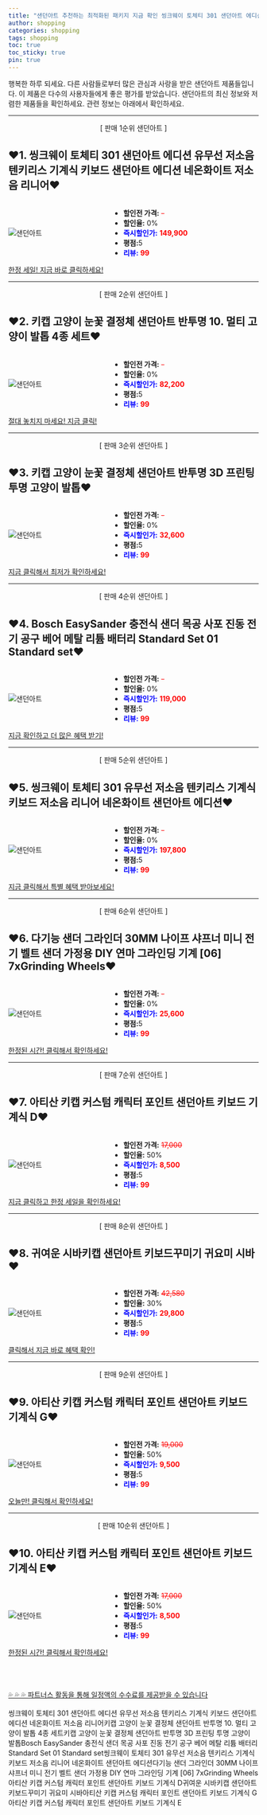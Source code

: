 ```yaml
---
title: "샌던아트 추천하는 최적화된 패키지 지금 확인 씽크웨이 토체티 301 샌던아트 에디션"
author: shopping
categories: shopping
tags: shopping
toc: true
toc_sticky: true
pin: true
---
```

행복한 하루 되세요. 다른 사람들로부터 많은 관심과 사랑을 받은 샌던아트 제품들입니다. 이 제품은 다수의 사용자들에게 좋은 평가를 받았습니다. 샌던아트의 최신 정보와 저렴한 제품들을 확인하세요. 관련 정보는 아래에서 확인하세요.

---
<p class="toplist" style="margin: 0 auto; display: block; width: fit-content;">[ 판매 1순위 샌던아트 ]</p>

<h2><strong>❤️1. 씽크웨이 토체티 301 샌던아트 에디션 유무선 저소음 텐키리스 기계식 키보드 샌던아트 에디션 네온화이트 저소음 리니어❤️</strong></h2>

<div style="display: flex; align-items: center;">
    <div style="flex: 0.4;">
        <img src="https://thumbnail10.coupangcdn.com/thumbnails/remote/230x230ex/image/retail/images/757776881658710-ea3325a8-4ecc-4f36-a306-1fd14ea017e1.jpg" alt="샌던아트" style="max-width: 100%;">
    </div>
    <div style="flex: 0.6; margin-left: 10px;">
        <ul>
            <li><strong>할인전 가격:</strong> <del style="color: red;">-</del></li>
            <li><strong>할인율:</strong> 0%</li>
            <li><span style='color:blue'><strong>즉시할인가:</strong></span> <span style='color:red'><strong>149,900</strong></span></li>
            <li><strong>평점:</strong>5</li>
            <li><span style='color:blue'><strong>리뷰:</strong></span> <span style='color:red'><strong>99</strong></span></li>
        </ul>
    </div>
</div>
<div class="center">
    <a href="https://William4Davisa.github.io?lptag=AF9450613&subid=githubio&pageKey=8187476466&traceid=V0-153&itemId=23416794067&vendorItemId=90443840324" class="myButton">
        한정 세일! 지금 바로 클릭하세요!
    </a>
</div>


---
<p class="toplist" style="margin: 0 auto; display: block; width: fit-content;">[ 판매 2순위 샌던아트 ]</p>

<h2><strong>❤️2. 키캡 고양이 눈꽃 결정체 샌던아트 반투명 10. 멀티 고양이 발톱 4종 세트❤️</strong></h2>

<div style="display: flex; align-items: center;">
    <div style="flex: 0.4;">
        <img src="https://thumbnail6.coupangcdn.com/thumbnails/remote/230x230ex/image/vendor_inventory/6971/8b0cb18192f8f6cbb32048cd91f8c9950d8c0e88b80a6f5c80251840ce46.jpg" alt="샌던아트" style="max-width: 100%;">
    </div>
    <div style="flex: 0.6; margin-left: 10px;">
        <ul>
            <li><strong>할인전 가격:</strong> <del style="color: red;">-</del></li>
            <li><strong>할인율:</strong> 0%</li>
            <li><span style='color:blue'><strong>즉시할인가:</strong></span> <span style='color:red'><strong>82,200</strong></span></li>
            <li><strong>평점:</strong>5</li>
            <li><span style='color:blue'><strong>리뷰:</strong></span> <span style='color:red'><strong>99</strong></span></li>
        </ul>
    </div>
</div>
<div class="center">
    <a href="https://William4Davisa.github.io?lptag=AF9450613&subid=githubio&pageKey=7646776750&traceid=V0-153&itemId=20334910731&vendorItemId=87419933726" class="myButton">
        절대 놓치지 마세요! 지금 클릭!
    </a>
</div>


---
<p class="toplist" style="margin: 0 auto; display: block; width: fit-content;">[ 판매 3순위 샌던아트 ]</p>

<h2><strong>❤️3. 키캡 고양이 눈꽃 결정체 샌던아트 반투명 3D 프린팅 투명 고양이 발톱❤️</strong></h2>

<div style="display: flex; align-items: center;">
    <div style="flex: 0.4;">
        <img src="https://thumbnail6.coupangcdn.com/thumbnails/remote/230x230ex/image/vendor_inventory/6971/8b0cb18192f8f6cbb32048cd91f8c9950d8c0e88b80a6f5c80251840ce46.jpg" alt="샌던아트" style="max-width: 100%;">
    </div>
    <div style="flex: 0.6; margin-left: 10px;">
        <ul>
            <li><strong>할인전 가격:</strong> <del style="color: red;">-</del></li>
            <li><strong>할인율:</strong> 0%</li>
            <li><span style='color:blue'><strong>즉시할인가:</strong></span> <span style='color:red'><strong>32,600</strong></span></li>
            <li><strong>평점:</strong>5</li>
            <li><span style='color:blue'><strong>리뷰:</strong></span> <span style='color:red'><strong>99</strong></span></li>
        </ul>
    </div>
</div>
<div class="center">
    <a href="https://William4Davisa.github.io?lptag=AF9450613&subid=githubio&pageKey=7413932985&traceid=V0-153&itemId=19216207964&vendorItemId=87419934024" class="myButton">
        지금 클릭해서 최저가 확인하세요!
    </a>
</div>


---
<p class="toplist" style="margin: 0 auto; display: block; width: fit-content;">[ 판매 4순위 샌던아트 ]</p>

<h2><strong>❤️4. Bosch EasySander 충전식 샌더 목공 사포 진동 전기 공구 베어 메탈 리튬 배터리 Standard Set 01 Standard set❤️</strong></h2>

<div style="display: flex; align-items: center;">
    <div style="flex: 0.4;">
        <img src="https://thumbnail8.coupangcdn.com/thumbnails/remote/230x230ex/image/vendor_inventory/efdd/0446784be7113175c741059ade0bf30bac7e2c1c86a19b3d3c6a1e8a7bc5.jpg" alt="샌던아트" style="max-width: 100%;">
    </div>
    <div style="flex: 0.6; margin-left: 10px;">
        <ul>
            <li><strong>할인전 가격:</strong> <del style="color: red;">-</del></li>
            <li><strong>할인율:</strong> 0%</li>
            <li><span style='color:blue'><strong>즉시할인가:</strong></span> <span style='color:red'><strong>119,000</strong></span></li>
            <li><strong>평점:</strong>5</li>
            <li><span style='color:blue'><strong>리뷰:</strong></span> <span style='color:red'><strong>99</strong></span></li>
        </ul>
    </div>
</div>
<div class="center">
    <a href="https://William4Davisa.github.io?lptag=AF9450613&subid=githubio&pageKey=7401008175&traceid=V0-153&itemId=19156071862&vendorItemId=86637529153" class="myButton">
        지금 확인하고 더 많은 혜택 받기!
    </a>
</div>


---
<p class="toplist" style="margin: 0 auto; display: block; width: fit-content;">[ 판매 5순위 샌던아트 ]</p>

<h2><strong>❤️5. 씽크웨이 토체티 301 유무선 저소음 텐키리스 기계식 키보드 저소음 리니어 네온화이트 샌던아트 에디션❤️</strong></h2>

<div style="display: flex; align-items: center;">
    <div style="flex: 0.4;">
        <img src="https://thumbnail7.coupangcdn.com/thumbnails/remote/230x230ex/image/vendor_inventory/4306/619cd00fd71fdc9b8452e2923d8a30815865015d5d293ae59dac7bc6c63e.png" alt="샌던아트" style="max-width: 100%;">
    </div>
    <div style="flex: 0.6; margin-left: 10px;">
        <ul>
            <li><strong>할인전 가격:</strong> <del style="color: red;">-</del></li>
            <li><strong>할인율:</strong> 0%</li>
            <li><span style='color:blue'><strong>즉시할인가:</strong></span> <span style='color:red'><strong>197,800</strong></span></li>
            <li><strong>평점:</strong>5</li>
            <li><span style='color:blue'><strong>리뷰:</strong></span> <span style='color:red'><strong>99</strong></span></li>
        </ul>
    </div>
</div>
<div class="center">
    <a href="https://William4Davisa.github.io?lptag=AF9450613&subid=githubio&pageKey=8099730485&traceid=V0-153&itemId=22904453939&vendorItemId=89938938118" class="myButton">
        지금 클릭해서 특별 혜택 받아보세요!
    </a>
</div>


---
<p class="toplist" style="margin: 0 auto; display: block; width: fit-content;">[ 판매 6순위 샌던아트 ]</p>

<h2><strong>❤️6. 다기능 샌더 그라인더 30MM 나이프 샤프너 미니 전기 벨트 샌더 가정용 DIY 연마 그라인딩 기계 [06] 7xGrinding Wheels❤️</strong></h2>

<div style="display: flex; align-items: center;">
    <div style="flex: 0.4;">
        <img src="https://thumbnail8.coupangcdn.com/thumbnails/remote/230x230ex/image/vendor_inventory/4ca2/4a3d9b3a6af546295ea9b9a608141edc8cf094bc1775af6471ad248b7c7e.jpg" alt="샌던아트" style="max-width: 100%;">
    </div>
    <div style="flex: 0.6; margin-left: 10px;">
        <ul>
            <li><strong>할인전 가격:</strong> <del style="color: red;">-</del></li>
            <li><strong>할인율:</strong> 0%</li>
            <li><span style='color:blue'><strong>즉시할인가:</strong></span> <span style='color:red'><strong>25,600</strong></span></li>
            <li><strong>평점:</strong>5</li>
            <li><span style='color:blue'><strong>리뷰:</strong></span> <span style='color:red'><strong>99</strong></span></li>
        </ul>
    </div>
</div>
<div class="center">
    <a href="https://William4Davisa.github.io?lptag=AF9450613&subid=githubio&pageKey=7311770510&traceid=V0-153&itemId=18733026103&vendorItemId=86518468771" class="myButton">
        한정된 시간! 클릭해서 확인하세요!
    </a>
</div>


---
<p class="toplist" style="margin: 0 auto; display: block; width: fit-content;">[ 판매 7순위 샌던아트 ]</p>

<h2><strong>❤️7. 아티산 키캡 커스텀 캐릭터 포인트 샌던아트 키보드 기계식 D❤️</strong></h2>

<div style="display: flex; align-items: center;">
    <div style="flex: 0.4;">
        <img src="https://thumbnail10.coupangcdn.com/thumbnails/remote/230x230ex/image/vendor_inventory/71ef/08dccab3a56e6f4dcd553e8403357535b6e315e3c9ff0fcf01eaeabf6608.jpg" alt="샌던아트" style="max-width: 100%;">
    </div>
    <div style="flex: 0.6; margin-left: 10px;">
        <ul>
            <li><strong>할인전 가격:</strong> <del style="color: red;">17,000</del></li>
            <li><strong>할인율:</strong> 50%</li>
            <li><span style='color:blue'><strong>즉시할인가:</strong></span> <span style='color:red'><strong>8,500</strong></span></li>
            <li><strong>평점:</strong>5</li>
            <li><span style='color:blue'><strong>리뷰:</strong></span> <span style='color:red'><strong>99</strong></span></li>
        </ul>
    </div>
</div>
<div class="center">
    <a href="https://William4Davisa.github.io?lptag=AF9450613&subid=githubio&pageKey=7828799831&traceid=V0-153&itemId=21286138677&vendorItemId=88346097290" class="myButton">
        지금 클릭하고 한정 세일을 확인하세요!
    </a>
</div>


---
<p class="toplist" style="margin: 0 auto; display: block; width: fit-content;">[ 판매 8순위 샌던아트 ]</p>

<h2><strong>❤️8. 귀여운 시바키캡 샌던아트 키보드꾸미기 귀요미 시바❤️</strong></h2>

<div style="display: flex; align-items: center;">
    <div style="flex: 0.4;">
        <img src="https://thumbnail7.coupangcdn.com/thumbnails/remote/230x230ex/image/vendor_inventory/2272/52d743a9af58eeb4a7c39b2fd8c4a77d32aba3a23cbb7729c35c636a30c2.png" alt="샌던아트" style="max-width: 100%;">
    </div>
    <div style="flex: 0.6; margin-left: 10px;">
        <ul>
            <li><strong>할인전 가격:</strong> <del style="color: red;">42,580</del></li>
            <li><strong>할인율:</strong> 30%</li>
            <li><span style='color:blue'><strong>즉시할인가:</strong></span> <span style='color:red'><strong>29,800</strong></span></li>
            <li><strong>평점:</strong>5</li>
            <li><span style='color:blue'><strong>리뷰:</strong></span> <span style='color:red'><strong>99</strong></span></li>
        </ul>
    </div>
</div>
<div class="center">
    <a href="https://William4Davisa.github.io?lptag=AF9450613&subid=githubio&pageKey=7917530224&traceid=V0-153&itemId=21742115656&vendorItemId=88791219759" class="myButton">
        클릭해서 지금 바로 혜택 확인!
    </a>
</div>


---
<p class="toplist" style="margin: 0 auto; display: block; width: fit-content;">[ 판매 9순위 샌던아트 ]</p>

<h2><strong>❤️9. 아티산 키캡 커스텀 캐릭터 포인트 샌던아트 키보드 기계식 G❤️</strong></h2>

<div style="display: flex; align-items: center;">
    <div style="flex: 0.4;">
        <img src="https://thumbnail9.coupangcdn.com/thumbnails/remote/230x230ex/image/vendor_inventory/bf01/99d9e6604963857ed45735626fe675519de8bcce63376d7d503945a9b091.jpg" alt="샌던아트" style="max-width: 100%;">
    </div>
    <div style="flex: 0.6; margin-left: 10px;">
        <ul>
            <li><strong>할인전 가격:</strong> <del style="color: red;">19,000</del></li>
            <li><strong>할인율:</strong> 50%</li>
            <li><span style='color:blue'><strong>즉시할인가:</strong></span> <span style='color:red'><strong>9,500</strong></span></li>
            <li><strong>평점:</strong>5</li>
            <li><span style='color:blue'><strong>리뷰:</strong></span> <span style='color:red'><strong>99</strong></span></li>
        </ul>
    </div>
</div>
<div class="center">
    <a href="https://William4Davisa.github.io?lptag=AF9450613&subid=githubio&pageKey=7828799831&traceid=V0-153&itemId=21286138674&vendorItemId=88346097248" class="myButton">
        오늘만! 클릭해서 확인하세요!
    </a>
</div>


---
<p class="toplist" style="margin: 0 auto; display: block; width: fit-content;">[ 판매 10순위 샌던아트 ]</p>

<h2><strong>❤️10. 아티산 키캡 커스텀 캐릭터 포인트 샌던아트 키보드 기계식 E❤️</strong></h2>

<div style="display: flex; align-items: center;">
    <div style="flex: 0.4;">
        <img src="https://thumbnail7.coupangcdn.com/thumbnails/remote/230x230ex/image/vendor_inventory/d132/49a61985e30e3bc13af5eb29f7913de58e5fcc6dae8138ce0af86992ebd4.jpg" alt="샌던아트" style="max-width: 100%;">
    </div>
    <div style="flex: 0.6; margin-left: 10px;">
        <ul>
            <li><strong>할인전 가격:</strong> <del style="color: red;">17,000</del></li>
            <li><strong>할인율:</strong> 50%</li>
            <li><span style='color:blue'><strong>즉시할인가:</strong></span> <span style='color:red'><strong>8,500</strong></span></li>
            <li><strong>평점:</strong>5</li>
            <li><span style='color:blue'><strong>리뷰:</strong></span> <span style='color:red'><strong>99</strong></span></li>
        </ul>
    </div>
</div>
<div class="center">
    <a href="https://William4Davisa.github.io?lptag=AF9450613&subid=githubio&pageKey=7828799831&traceid=V0-153&itemId=21286138666&vendorItemId=88346097203" class="myButton">
        한정된 시간! 클릭해서 확인하세요!
    </a>
</div>

<br><br><br>[💦 💦 💦 파트너스 활동을 통해 일정액의 수수료를 제공받을 수 있습니다](https://link.coupang.com/a/bcpT2c)<br><br>씽크웨이 토체티 301 샌던아트 에디션 유무선 저소음 텐키리스 기계식 키보드 샌던아트 에디션 네온화이트 저소음 리니어키캡 고양이 눈꽃 결정체 샌던아트 반투명 10. 멀티 고양이 발톱 4종 세트키캡 고양이 눈꽃 결정체 샌던아트 반투명 3D 프린팅 투명 고양이 발톱Bosch EasySander 충전식 샌더 목공 사포 진동 전기 공구 베어 메탈 리튬 배터리 Standard Set 01 Standard set씽크웨이 토체티 301 유무선 저소음 텐키리스 기계식 키보드 저소음 리니어 네온화이트 샌던아트 에디션다기능 샌더 그라인더 30MM 나이프 샤프너 미니 전기 벨트 샌더 가정용 DIY 연마 그라인딩 기계 [06] 7xGrinding Wheels아티산 키캡 커스텀 캐릭터 포인트 샌던아트 키보드 기계식 D귀여운 시바키캡 샌던아트 키보드꾸미기 귀요미 시바아티산 키캡 커스텀 캐릭터 포인트 샌던아트 키보드 기계식 G아티산 키캡 커스텀 캐릭터 포인트 샌던아트 키보드 기계식 E